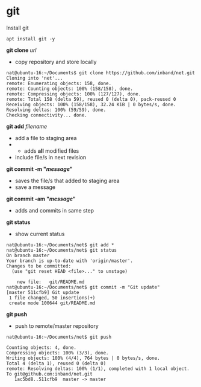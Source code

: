 # git

Install git

```
apt install git -y
```

**git clone** *url*

 - copy repository and store locally

```
nat@ubuntu-16:~/Documents$ git clone https://github.com/inband/net.git
Cloning into 'net'...
remote: Enumerating objects: 158, done.
remote: Counting objects: 100% (158/158), done.
remote: Compressing objects: 100% (127/127), done.
remote: Total 158 (delta 59), reused 0 (delta 0), pack-reused 0
Receiving objects: 100% (158/158), 32.24 KiB | 0 bytes/s, done.
Resolving deltas: 100% (59/59), done.
Checking connectivity... done. 
```

**git add** *filename*
 
 - add a file to staging area
 - * adds **all** modified files
 - include file/s in next revision

**git commit -m "*message*"**

 - saves the file/s that added to staging area
 - save a message

**git commit -am "*message*"**

 - adds and commits in same step


**git status**

 - show current status

```
nat@ubuntu-16:~/Documents/net$ git add *
nat@ubuntu-16:~/Documents/net$ git status
On branch master
Your branch is up-to-date with 'origin/master'.
Changes to be committed:
  (use "git reset HEAD <file>..." to unstage)

	new file:   git/README.md
nat@ubuntu-16:~/Documents/net$ git commit -m "Git update"
[master 511cfb9] Git update
 1 file changed, 50 insertions(+)
 create mode 100644 git/README.md
```

**git push**

 - push to remote/master repository

```
nat@ubuntu-16:~/Documents/net$ git push

Counting objects: 4, done.
Compressing objects: 100% (3/3), done.
Writing objects: 100% (4/4), 764 bytes | 0 bytes/s, done.
Total 4 (delta 1), reused 0 (delta 0)
remote: Resolving deltas: 100% (1/1), completed with 1 local object.
To git@github.com:inband/net.git
   1ac5bd8..511cfb9  master -> master

```
